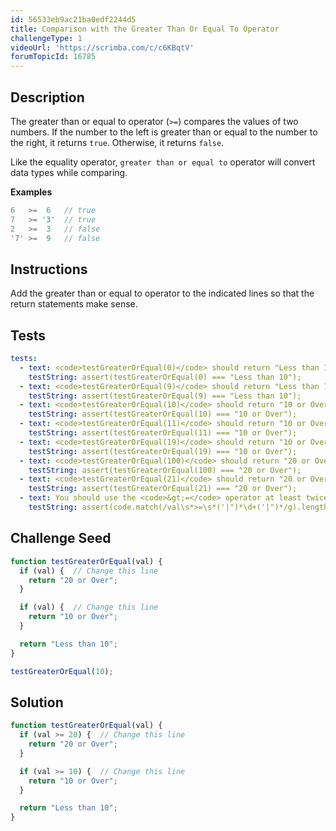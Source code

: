 ```yaml
---
id: 56533eb9ac21ba0edf2244d5
title: Comparison with the Greater Than Or Equal To Operator
challengeType: 1
videoUrl: 'https://scrimba.com/c/c6KBqtV'
forumTopicId: 16785
---
```


## Description

<section id='description'>

The greater than or equal to operator (`>=`) compares the values of two numbers. If the number to the left is greater than or equal to the number to the right, it returns `true`. Otherwise, it returns `false`.

Like the equality operator, `greater than or equal to` operator will convert data types while comparing.

**Examples**

```js
6   >=  6   // true
7   >= '3'  // true
2   >=  3   // false
'7' >=  9   // false
```

</section>

## Instructions

<section id='instructions'>

Add the greater than or equal to operator to the indicated lines so that the return statements make sense.

</section>

## Tests

<section id='tests'>

```yml
tests:
  - text: <code>testGreaterOrEqual(0)</code> should return "Less than 10"
    testString: assert(testGreaterOrEqual(0) === "Less than 10");
  - text: <code>testGreaterOrEqual(9)</code> should return "Less than 10"
    testString: assert(testGreaterOrEqual(9) === "Less than 10");
  - text: <code>testGreaterOrEqual(10)</code> should return "10 or Over"
    testString: assert(testGreaterOrEqual(10) === "10 or Over");
  - text: <code>testGreaterOrEqual(11)</code> should return "10 or Over"
    testString: assert(testGreaterOrEqual(11) === "10 or Over");
  - text: <code>testGreaterOrEqual(19)</code> should return "10 or Over"
    testString: assert(testGreaterOrEqual(19) === "10 or Over");
  - text: <code>testGreaterOrEqual(100)</code> should return "20 or Over"
    testString: assert(testGreaterOrEqual(100) === "20 or Over");
  - text: <code>testGreaterOrEqual(21)</code> should return "20 or Over"
    testString: assert(testGreaterOrEqual(21) === "20 or Over");
  - text: You should use the <code>&gt;=</code> operator at least twice
    testString: assert(code.match(/val\s*>=\s*('|")*\d+('|")*/g).length > 1);

```

</section>

## Challenge Seed

<section id='challengeSeed'>

<div id='js-seed'>

```js
function testGreaterOrEqual(val) {
  if (val) {  // Change this line
    return "20 or Over";
  }

  if (val) {  // Change this line
    return "10 or Over";
  }

  return "Less than 10";
}

testGreaterOrEqual(10);
```

</div>

</section>

## Solution

<section id='solution'>

```js
function testGreaterOrEqual(val) {
  if (val >= 20) {  // Change this line
    return "20 or Over";
  }

  if (val >= 10) {  // Change this line
    return "10 or Over";
  }

  return "Less than 10";
}
```

</section>
